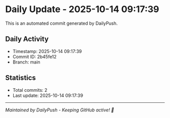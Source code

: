 # Daily Update - 2025-10-14 09:17:39

This is an automated commit generated by DailyPush.

## Daily Activity
- Timestamp: 2025-10-14 09:17:39
- Commit ID: 2b45fe12
- Branch: main

## Statistics
- Total commits: 2
- Last update: 2025-10-14 09:17:39

---
*Maintained by DailyPush - Keeping GitHub active! 🚀*

